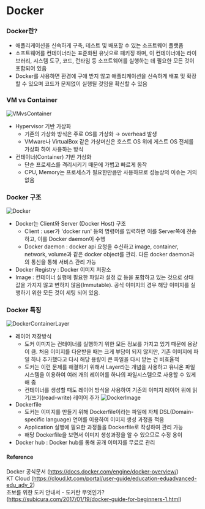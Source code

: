 # Docker

### Docker란?
- 애플리케이션을 신속하게 구축, 테스트 및 배포할 수 있는 소프트웨어 플랫폼
- 소프트웨어를 컨테이너라는 표준화된 유닛으로 패키징 하며, 이 컨테이너에는 라이브러리, 시스템 도구, 코드, 런타임 등 소프트웨어를 실행하는 데 필요한 모든 것이 포함되어 있음
- Docker를 사용하면 환경에 구애 받지 않고 애플리케이션을 신속하게 배포 및 확장 할 수 있으며 코드가 문제없이 실행될 것임을 확신할 수 있음

### VM vs Container
![VMvsContainer](https://subicura.com/assets/article_images/2017-01-19-docker-guide-for-beginners-1/vm-vs-docker.png)
- Hypervisor 기반 가상화
  - 기존의 가상화 방식은 주로 OS를 가상화 → overhead 발생
  - VMware나 VirtualBox 같은 가상머신은 호스트 OS 위에 게스트 OS 전체를 가상화 하여 사용하는 방식
- 컨테이너(Container) 기반 가상화
  - 단순 프로세스를 격리시키기 때문에 가볍고 빠르게 동작
  - CPU, Memory는 프로세스가 필요한만큼만 사용하므로 성능상의 이슈는 거의 없음

### Docker 구조
![Docker](https://docs.docker.com/engine/images/architecture.svg)
- Docker는 Client와 Server (Docker Host) 구조
  - Client : user가 'docker run' 등의 명령어를 입력하면 이를 Server쪽에 전송하고, 이를 Docker daemon이 수행
  - Docker daemon : docker api 요청을 수신하고 image, container, network, volume과 같은 docker object를 관리. 다른 docker daemon과의 통신을 통해 서비스 관리 가능
 - Docker Registry : Docker 이미지 저장소
 - Image : 컨테이너 실행에 필요한 파일과 설정 값 등을 포함하고 있는 것으로 상태 값을 가지지 않고 변하지 않음(Immutable). 공식 이미지의 경우 해당 이미지를 실행하기 위한 모든 것이 세팅 되어 있음.
    
### Docker 특징
![DockerContainerLayer](https://subicura.com/assets/article_images/2017-01-19-docker-guide-for-beginners-1/image-layer.png)
- 레이어 저장방식
  - 도커 이미지는 컨테이너를 실행하기 위한 모든 정보를 가지고 있기 때문에 용량이 큼. 처음 이미지를 다운받을 때는 크게 부담이 되지 않지만, 기존 이미지에 파일 하나 추가했다고 다시 해당 용량이 큰 파일을 다시 받는 건 비효율적
  - 도커는 이런 문제를 해결하기 위해서 Layer라는 개념을 사용하고 유니온 파일 시스템을 이용하여 여러 개의 레이어를 하나의 파일시스템으로 사용할 수 있게 해 줌
  - 컨테이너를 생성할 때도 레이어 방식을 사용하여 기존의 이미지 레이어 위에 읽기/쓰기(read-write) 레이어 추가
![DockerImage](https://subicura.com/assets/article_images/2017-01-19-docker-guide-for-beginners-1/docker-image.png)
- Dockerfile
  - 도커는 이미지를 만들기 위해 Dockerfile이라는 파일에 자체 DSL(Domain-specific language) 언어를 이용하여 이미지 생성 과정을 적음
  - Application 실행에 필요한 과정들을 Dockerfile로 작성하여 관리 가능
  - 해당 Dockerfile을 보면서 이미지 생성과정을 알 수 있으므로 수정 용이
- Docker hub : Docker hub를 통해 공개 이미지를 무료로 관리


#### Reference
Docker 공식문서 (https://docs.docker.com/engine/docker-overview/) <br/>
KT Cloud (https://cloud.kt.com/portal/user-guide/education-eduadvanced-edu_adv_2) <br/>
초보를 위한 도커 안내서 - 도커란 무엇인가? (https://subicura.com/2017/01/19/docker-guide-for-beginners-1.html)

    
